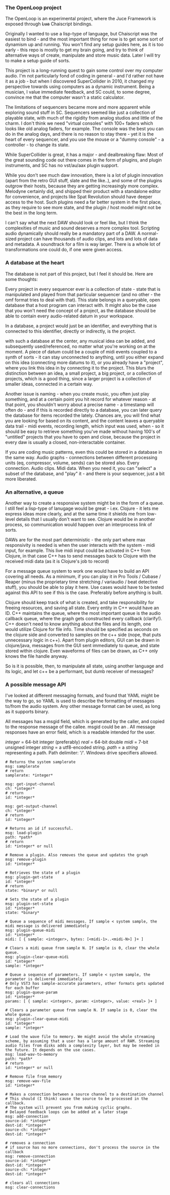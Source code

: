 ### The OpenLoop project

The OpenLoop is an experimental project, where the Juce Framework is exposed through ~~Lua~~ Chaiscript bindings. 

Originally I wanted to use a lisp-type of language, but Chaiscript was the easiest to bind - and the most important thing for now is to get some sort of dynamism up and running. You won't find any setup guides here, as it is too early - this repo is mostly to get my brain going, and try to think of alternative ways of create, manipulate and store music data. Later I will try to make a setup guide of sorts.

This project is a long-running quest to gain some control over my computer audio. I'm not particularly fond of coding in general - and I'd rather not have it as a job - but when I discovered SuperCollider in 2010, it changed my perspective towards using computers as a dynamic instrument. Being a musician, I value immediate feedback, and SC could, to some degree, convince me that the computer wasn't a static calculator.

The limitations of sequencers became more and more apparent while exploring sound stuff in SC. Sequencers seemed like just a collection of playable state, with much of the rigidity from analog studios and little of the charm. I don't think we need "virtual consoles" with 100+ faders which looks like old analog faders, for example. The console was the best you can do in the analog days, and there is no reason to stay there - yet it is the heart of every sequencer, and you use the mouse or a "dummy console" - a controller - to change its state.

While SuperCollider is great, it has a major - and dealbreaking flaw: Most of the great sounding code out there comes in the form of plugins, and plugin instruments, and SC has no vst/au/aax plugin support. 

While you don't see much daw innovation, there is a lot of plugin innovation (apart from the retro GUI stuff, slate and the like..), and some of the plugins outgrow their hosts, because they are getting increasingly more complex. Melodyne certainly did, and shipped their product with a standalone editor for convenience, and projects like Spat Revolution should have deeper access to the host. Such plugins need a far better system in the first place, as they require to see more state, and the plugin / host model might not be the best in the long term.

I can't say what the next DAW should look or feel like, but I think the complexities of music and sound deserves a more complex tool. Scripting audio dynamically should really be a mandatory part of a DAW. A normal-sized project can have thousands of audio clips, and lots and lots of data and metadata. A soundtrack for a film is way larger. There is a whole lot of transformations one could do, if one were given access.

### A database at the heart

The database is not part of this project, but I feel it should be. Here are some thoughts:

Every project in every sequencer ever is a collection of state - state that is manipulated and played from that particular sequencer (and no other - the omf format tries to deal with that). This state belongs in a queryable, open database that a host program can interact with. It might also be the case that you won't need the concept of a project, as the database should be able to contain every audio-related datum in your workspace. 

In a database, a project would just be an identifier, and everything that is connected to this identifier, directly or indirectly, is the project.

with such a database at the center, any musical idea can be added, and subsequently used/referenced, no matter what you're working on at the moment. A piece of datum could be a couple of midi events coupled to a synth of sorts - it can stay unconnected to anything, until you either expand on this idea (connecting more datums to it), or you already have a "project", where you link this idea in by connecting it to the project. This blurs the distinction between an idea, a small project, a big project, or a collection of projects, which is a good thing, since a larger project is a collection of smaller ideas, connected in a certain way.

Another issue is naming - when you create music, you often just play something, and at a certain point you hit record for whatever reason - at that point, you shouldn't worry about a precise name - a timestamp will often do - and if this is recorded directly to a database, you can later query the database for items recorded the lately. Chances are, you will find what you are looking for based on its content, and the content leaves a queryable data trail - midi events, recording length, which input was used, when - so it should be easy to retrieve something you've made without having 100's of "untitled" projects that you have to open and close, because the project in every daw is usually a closed, non-interactable container.

If you are coding music patterns, even this could be stored in a database in the same way. Audio graphs - connections between different processing units (eq, compressor, volume, sends) can be stored also. Every connection. Audio clips. Midi data. When you need it, you can "select" a subset of the database, and "play" it - and there is your sequencer, just a bit more liberated.

### An alternative, a queue

Another way to create a responsive system might be in the form of a queue. I still feel a lisp-type of lanugage would be great - i.ex. Clojure - it lets me express ideas more clearly, and at the same time it shields me from low-level details that I usually don't want to see. Clojure would be in another process, so communication would happen over an interprocess link of sorts.

DAWs are for the most part deterministic - the only part where max responsivity is needed is when the user interacts with the system - midi input, for example. This live midi input could be activated in C++ from Clojure, in that case C++ has to send messages back to Clojure with the received midi data (as it is Clojure's job to record)

For a message queue system to work one would have to build an API covering all needs. As a minimum, if you can play it in Pro Tools / Cubase / Reaper (minus the proprietary time stretching / variaudio / beat detective stuff), you should be able to play it here. Use cases would have to be tested against this API to see if this is the case. Preferably before anything is built.

Clojure should keep track of what is created, and take responsibility for freeing resources, and saving all state. Every entity in C++ would have an ID. C++ maintains the queue, where the most important queue is the audio callback queue, where the graph gets constructed every callback (clarify!). C++ doesn't need to know anything about the files and its length, one would utilize Clojure for file info. Time should be specified as seconds on the clojure side and converted to samples on the c++ side (nope, that puts unnecessary logic in c++). Apart from plugin editors, GUI can be drawn in clojure/java, messages from the GUI sent immediately to queue, and state stored within clojure. Even waveforms of files can be drawn, as C++ only knows the file handle anyway.

So is it is possible, then, to manipulate all state, using another language and its logic, and let c++ be a performant, but dumb receiver of messages?

### A possible message API

I've looked at different messaging formats, and found that YAML might be the way to go, so YAML is used to describe the formatting of messages to/from the audio system. Any other message format can be used, as long as it supports binary.

All messages has a msgid field, which is generated by the caller, and copied to the response message of the callee. msgid could be an <integer>.
All message responses have an error field, which is a readable <string> intended for the user.

*integer* = 64-bit integer (preferably)
*real* = 64-bit double
*midi* = 7-bit unsigned integer 
*string* = a utf8-encoded string.
*path* = a *string* representing a path. Path delimiter: '/'. Windows drive specifiers allowed.

```
# Returns the system samplerate
msg: samplerate
# return
samplerate: *integer*

msg: get-input-channel
ch: *integer*
# return
id: *integer*

msg: get-output-channel
ch: *integer*
# return
id: *integer*

# Returns an id if successful.
msg: load-plugin
path: *path*
# return
id: *integer* or null

# Remove a plugin. Also removes the queue and updates the graph
msg: remove-plugin
id: *integer*

# Retrieves the state of a plugin
msg: plugin-get-state
id: *integer*
# return
state: *binary* or null

# Sets the state of a plugin
msg: plugin-set-state
id: *integer*
state: *binary*

# Queue a sequence of midi messages. If sample < system sample, the midi message is delivered immediately
msg: plugin-queue-midi
id: *integer*
midi: [ { sample: <integer>, bytes: [<midi-1>..<midi-N>] }+ ]

# Clears a midi queue from sample N. If sample is 0, clear the whole queue.
msg: plugin-clear-queue-midi
id: *integer*
sample: *integer*

# Queue a sequence of parameters. If sample < system sample, the parameter is delivered immediately
# Only VST3 has sample-accurate parameters, other formats gets updated for each buffer
msg: plugin-queue-param
id: *integer*
params: [ { sample: <integer>, param: <integer>, value: <real> }+ ]

# Clears a parameter queue from sample N. If sample is 0, clear the whole queue.
msg: plugin-clear-queue-midi
id: *integer*
sample: *integer*

# Load the wave file to memory. We might avoid the whole streaming scheme, by assuming that a user has a large amount of RAM. Streaming audio files from disks adds a complexity layer, but may be needed in the future. It depends on the use cases.
msg: load-wav-to-memory
path: *path*
# return
id: *integer* or null

# Remove file from memory
msg: remove-wav-file
id: *integer*

# Makes a connection between a source channel to a destination channel
# This should (I think) cause the source to be processed in the callback.
# The system will prevent you from making cyclic graphs.
# Delayed feedback loops can be added at a later stage
msg: add-connection
source-id: *integer*
dest-id: *integer*
source-ch: *integer*
dest-id: *integer*

# removes a connection
# if source has no more connections, don't process the source in the callback
msg: remove-connection
source-id: *integer*
dest-id: *integer*
source-ch: *integer*
dest-id: *integer*

# clears all connections
msg: clear-connections
```
